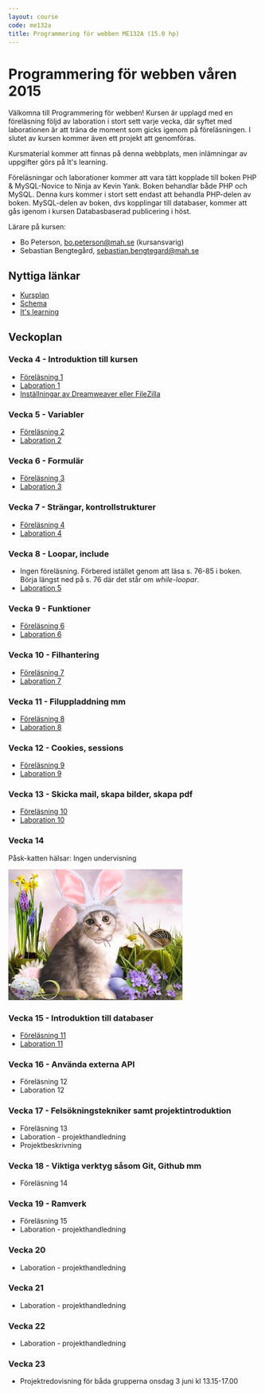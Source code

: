 ```yaml
---
layout: course
code: me132a
title: Programmering för webben ME132A (15.0 hp)
---
```


# Programmering för webben våren 2015

Välkomna till Programmering för webben! Kursen är upplagd med en föreläsning följd av laboration i stort sett varje vecka, där syftet med laborationen är att träna de moment som gicks igenom på föreläsningen. I slutet av kursen kommer även ett projekt att genomföras. 

Kursmaterial kommer att finnas på denna webbplats, men inlämningar av uppgifter görs på It's learning.

Föreläsningar och laborationer kommer att vara tätt kopplade till boken PHP & MySQL-Novice to Ninja av Kevin Yank. Boken behandlar både PHP och MySQL. Denna kurs kommer i stort sett endast att behandla PHP-delen av boken. MySQL-delen av boken, dvs kopplingar till databaser, kommer att gås igenom i kursen Databasbaserad publicering i höst.

Lärare på kursen:

- Bo Peterson, bo.peterson@mah.se (kursansvarig)
- Sebastian Bengtegård, sebastian.bengtegard@mah.se

## Nyttiga länkar

* [Kursplan][kursplan]
* [Schema][schema]
* [It's learning][itslearning]

## Veckoplan

### Vecka 4 - Introduktion till kursen

- [Föreläsning 1](lectures/lecture1.html)
- [Laboration 1](exercises/lab1.html)
- [Inställningar av Dreamweaver eller FileZilla](exercises/dwsettings.html)

### Vecka 5 - Variabler

- [Föreläsning 2](lectures/lecture2.html)
- [Laboration 2](exercises/lab2.html)

### Vecka 6 - Formulär

- [Föreläsning 3](lectures/lecture3.html)
- [Laboration 3](exercises/lab3.html)

### Vecka 7 - Strängar, kontrollstrukturer

- [Föreläsning 4](lectures/lecture4.html)
- [Laboration 4](exercises/lab4.html)

### Vecka 8 - Loopar, include

- Ingen föreläsning. Förbered istället genom att läsa s. 76-85 i boken. Börja längst ned på s. 76 där det står om *while-loopar*.
- [Laboration 5](exercises/lab5.html)

### Vecka 9 - Funktioner

- [Föreläsning 6](lectures/lecture6.html)
- [Laboration 6](exercises/lab6.html)

### Vecka 10 - Filhantering

- [Föreläsning 7](lectures/lecture7.html)
- [Laboration 7](exercises/lab7.html)

### Vecka 11 - Filuppladdning mm

- [Föreläsning 8](lectures/lecture8.html)
- [Laboration 8](exercises/lab8.html)

### Vecka 12 - Cookies, sessions

- [Föreläsning 9](lectures/lecture9.html)
- [Laboration 9](exercises/lab9.html)

### Vecka 13 - Skicka mail, skapa bilder, skapa pdf

- [Föreläsning 10](lectures/lecture10.html)
- [Laboration 10](exercises/lab10.html)

### Vecka 14

Påsk-katten hälsar: Ingen undervisning

![](eastercat.jpg)

### Vecka 15 - Introduktion till databaser

- [Föreläsning 11](lectures/lecture11.html)
- [Laboration 11](exercises/lab11.html)

### Vecka 16 - Använda externa API

- Föreläsning 12
- Laboration 12

### Vecka 17 - Felsökningstekniker samt projektintroduktion

- Föreläsning 13
- Laboration - projekthandledning
- Projektbeskrivning

### Vecka 18 - Viktiga verktyg såsom Git, Github mm

- Föreläsning 14


### Vecka 19 - Ramverk

- Föreläsning 15
- Laboration - projekthandledning


### Vecka 20

- Laboration - projekthandledning

### Vecka 21

- Laboration - projekthandledning

### Vecka 22

- Laboration - projekthandledning

### Vecka 23

- Projektredovisning för båda grupperna onsdag 3 juni kl 13.15-17.00




[kursplan]: http://edu.mah.se/me132a#Syllabus
[schema]: http://schema.mah.se/setup/jsp/SchemaGrafik.jsp?intervallTyp=m&sprak=SV&sokMedAND=false&intervallAntal=6&startDatum=2015-01-19&resurser=k.ME132A-20151-TS522-
[itslearning]: https://mah.itslearning.com


